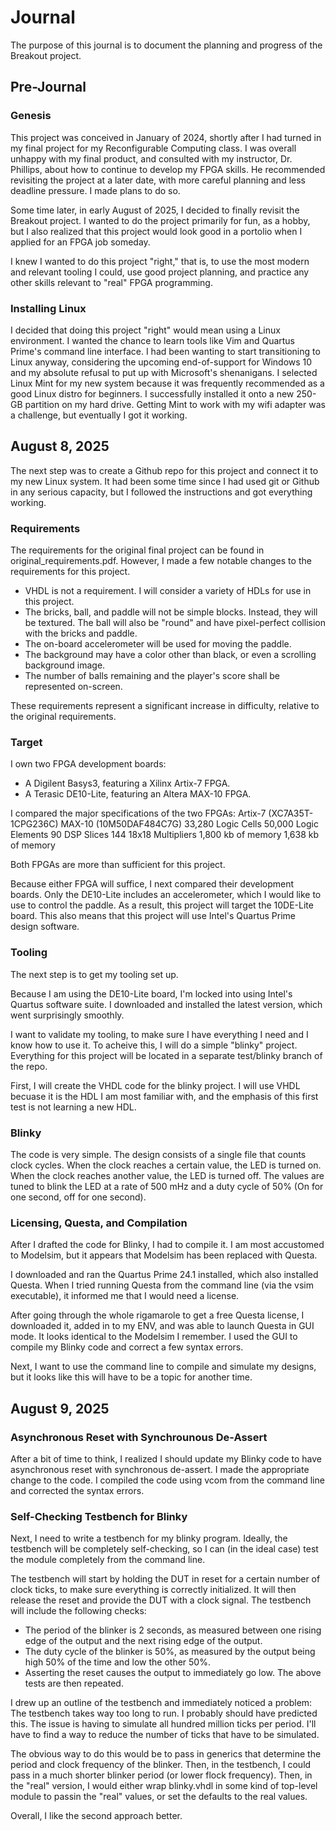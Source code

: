 # Journal

The purpose of this journal is to document the planning and progress of the
Breakout project.

## Pre-Journal

### Genesis

This project was conceived in January of 2024, shortly after I had turned in my final project for my Reconfigurable Computing class. I was overall unhappy with
my final product, and consulted with my instructor, Dr. Phillips, about how to
continue to develop my FPGA skills. He recommended revisiting the project at a
later date, with more careful planning and less deadline pressure. I made plans
to do so.

Some time later, in early August of 2025, I decided to finally revisit the
Breakout project. I wanted to do the project primarily for fun, as a hobby, but
I also realized that this project would look good in a portolio when I applied
for an FPGA job someday.

I knew I wanted to do this project "right," that is, to use the most modern and
relevant tooling I could, use good project planning, and practice any other
skills relevant to "real" FPGA programming.

### Installing Linux

I decided that doing this project "right" would mean using a Linux environment. I wanted the chance to learn tools like Vim and Quartus Prime's command line
interface. I had been wanting to start transitioning to Linux anyway,
considering the upcoming end-of-support for Windows 10 and my absolute refusal
to put up with Microsoft's shenanigans. I selected Linux Mint for my new system
because it was frequently recommended as a good Linux distro for beginners. I
successfully installed it onto a new 250-GB partition on my hard drive. Getting
Mint to work with my wifi adapter was a challenge, but eventually I got it
working.

## August 8, 2025

The next step was to create a Github repo for this project and connect it to my new Linux system. It had been some time since I had used git or Github in any
serious capacity, but I followed the instructions and got everything working.

### Requirements

The requirements for the original final project can be found in 
original_requirements.pdf. However, I made a few notable changes to the 
requirements for this project.

- VHDL is not a requirement. I will consider a variety of HDLs for use in this
project.
- The bricks, ball, and paddle will not be simple blocks. Instead, they will
be textured. The ball will also be "round" and have pixel-perfect collision with
the bricks and paddle.
- The on-board accelerometer will be used for moving the paddle.
- The background may have a color other than black, or even a scrolling
background image.
- The number of balls remaining and the player's score shall be represented
on-screen.

These requirements represent a significant increase in difficulty, relative to
the original requirements.

### Target

I own two FPGA development boards:
- A Digilent Basys3, featuring a Xilinx Artix-7 FPGA.
- A Terasic DE10-Lite, featuring an Altera MAX-10 FPGA.

I compared the major specifications of the two FPGAs:
Artix-7 (XC7A35T-1CPG236C)			MAX-10 (10M50DAF484C7G)
33,280 Logic Cells				50,000 Logic Elements
90 DSP Slices					144 18x18 Multipliers
1,800 kb of memory				1,638 kb of memory

Both FPGAs are more than sufficient for this project.

Because either FPGA will suffice, I next compared their development boards.
Only the DE10-Lite includes an accelerometer, which I would like to use to
control the paddle. As a result, this project will target the 10DE-Lite board.
This also means that this project will use Intel's Quartus Prime design
software.

### Tooling

The next step is to get my tooling set up.

Because I am using the DE10-Lite board, I'm locked into using Intel's Quartus
software suite. I downloaded and installed the latest version, which went
surprisingly smoothly.

I want to validate my tooling, to make sure I have everything I need and I know
how to use it. To acheive this, I will do a simple "blinky" project. Everything
for this project will be located in a separate test/blinky branch of the repo.

First, I will create the VHDL code for the blinky project. I will use VHDL
becuase it is the HDL I am most familiar with, and the emphasis of this first
test is not learning a new HDL.

### Blinky

The code is very simple. The design consists of a single file that counts clock
cycles. When the clock reaches a certain value, the LED is turned on. When the
clock reaches another value, the LED is turned off. The values are tuned to
blink the LED at a rate of 500 mHz and a duty cycle of 50% (On for one second,
off for one second).

### Licensing, Questa, and Compilation

After I drafted the code for Blinky, I had to compile it. I am most accustomed
to Modelsim, but it appears that Modelsim has been replaced with Questa.

I downloaded and ran the Quartus Prime 24.1 installed, which also installed
Questa. When I tried running Questa from the command line (via the vsim
executable), it informed me that I would need a license.

After going through the whole rigamarole to get a free Questa license, I
downloaded it, added in to my ENV, and was able to launch Questa in GUI mode.
It looks identical to the Modelsim I remember. I used the GUI to compile my
Blinky code and correct a few syntax errors.

Next, I want to use the command line to compile and simulate my designs, but it
looks like this will have to be a topic for another time.

## August 9, 2025

### Asynchronous Reset with Synchrounous De-Assert

After a bit of time to think, I realized I should update my Blinky code to have
asynchronous reset with synchronous de-assert. I made the appropriate change to
the code. I compiled the code using vcom from the command line and corrected
the syntax errors.

### Self-Checking Testbench for Blinky

Next, I need to write a testbench for my blinky program. Ideally, the testbench
will be completely self-checking, so I can (in the ideal case) test the module
completely from the command line.

The testbench will start by holding the DUT in reset for a certain number of
clock ticks, to make sure everything is correctly initialized. It will then
release the reset and provide the DUT with a clock signal. The testbench will
include the following checks:

- The period of the blinker is 2 seconds, as measured between one rising edge
of the output and the next rising edge of the output.
- The duty cycle of the blinker is 50%, as measured by the output being high
50% of the time and low the other 50%.
- Asserting the reset causes the output to immediately go low. The above tests
are then repeated.

I drew up an outline of the testbench and immediately noticed a problem: The
testbench takes way too long to run. I probably should have predicted this.
The issue is having to simulate all hundred million ticks per period. I'll
have to find a way to reduce the number of ticks that have to be simulated.

The obvious way to do this would be to pass in generics that determine the
period and clock frequency of the blinker. Then, in the testbench, I could pass
in a much shorter blinker period (or lower flock frequency). Then, in the
"real" version, I would either wrap blinky.vhdl in some kind of top-level
module to passin the "real" values, or set the defaults to the real values.

Overall, I like the second approach better.
